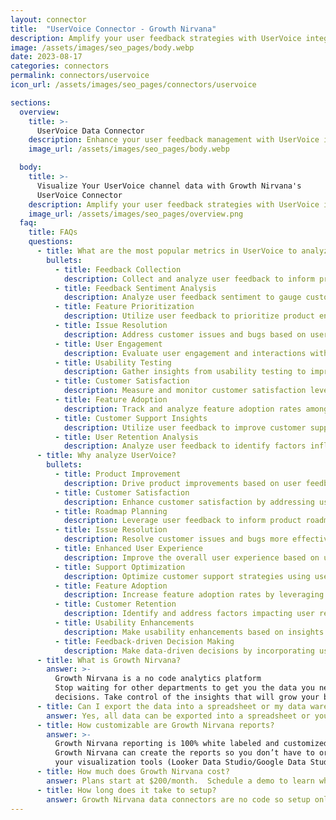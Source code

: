 ```yaml
---
layout: connector
title:  "UserVoice Connector - Growth Nirvana"
description: Amplify your user feedback strategies with UserVoice integration, leveraging actionable insights to prioritize product enhancements and enhance customer experiences.
image: /assets/images/seo_pages/body.webp
date: 2023-08-17
categories: connectors
permalink: connectors/uservoice
icon_url: /assets/images/seo_pages/connectors/uservoice

sections:
  overview:
    title: >-
      UserVoice Data Connector
    description: Enhance your user feedback management with UserVoice integration. Seamlessly collect and analyze user feedback, gaining insights that drive product improvements and customer satisfaction.
    image_url: /assets/images/seo_pages/body.webp

  body:
    title: >-
      Visualize Your UserVoice channel data with Growth Nirvana's
      UserVoice Connector
    description: Amplify your user feedback strategies with UserVoice integration, leveraging actionable insights to prioritize product enhancements and enhance customer experiences.
    image_url: /assets/images/seo_pages/overview.png
  faq:
    title: FAQs
    questions:
      - title: What are the most popular metrics in UserVoice to analyze?
        bullets:
          - title: Feedback Collection
            description: Collect and analyze user feedback to inform product decisions.
          - title: Feedback Sentiment Analysis
            description: Analyze user feedback sentiment to gauge customer satisfaction levels.
          - title: Feature Prioritization
            description: Utilize user feedback to prioritize product enhancements and roadmap planning.
          - title: Issue Resolution
            description: Address customer issues and bugs based on user feedback insights.
          - title: User Engagement
            description: Evaluate user engagement and interactions with the product.
          - title: Usability Testing
            description: Gather insights from usability testing to improve user experience.
          - title: Customer Satisfaction
            description: Measure and monitor customer satisfaction levels based on feedback data.
          - title: Feature Adoption
            description: Track and analyze feature adoption rates among users.
          - title: Customer Support Insights
            description: Utilize user feedback to improve customer support strategies.
          - title: User Retention Analysis
            description: Analyze user feedback to identify factors influencing user retention.
      - title: Why analyze UserVoice?
        bullets:
          - title: Product Improvement
            description: Drive product improvements based on user feedback insights.
          - title: Customer Satisfaction
            description: Enhance customer satisfaction by addressing user feedback and pain points.
          - title: Roadmap Planning
            description: Leverage user feedback to inform product roadmap planning and prioritization.
          - title: Issue Resolution
            description: Resolve customer issues and bugs more effectively based on user feedback.
          - title: Enhanced User Experience
            description: Improve the overall user experience based on user feedback and usability insights.
          - title: Support Optimization
            description: Optimize customer support strategies using user feedback data.
          - title: Feature Adoption
            description: Increase feature adoption rates by leveraging user feedback for product enhancements.
          - title: Customer Retention
            description: Identify and address factors impacting user retention based on feedback data.
          - title: Usability Enhancements
            description: Make usability enhancements based on insights from usability testing and user feedback.
          - title: Feedback-driven Decision Making
            description: Make data-driven decisions by incorporating user feedback into the decision-making process.
      - title: What is Growth Nirvana?
        answer: >-
          Growth Nirvana is a no code analytics platform 
          Stop waiting for other departments to get you the data you need to make critical business 
          decisions. Take control of the insights that will grow your business.
      - title: Can I export the data into a spreadsheet or my data warehouse?
        answer: Yes, all data can be exported into a spreadsheet or your data warehouse (Google BigQuery, AWS, Snowflake, Azure, etc)
      - title: How customizable are Growth Nirvana reports?
        answer: >-
          Growth Nirvana reporting is 100% white labeled and customized to your specifications.
          Growth Nirvana can create the reports so you don’t have to or you can connect
          your visualization tools (Looker Data Studio/Google Data Studio, Tableau, PowerBI, etc) to Growth Nirvana.
      - title: How much does Growth Nirvana cost?
        answer: Plans start at $200/month.  Schedule a demo to learn what plan is best for you.
      - title: How long does it take to setup?
        answer: Growth Nirvana data connectors are no code so setup only requires a few clicks.
---
```

